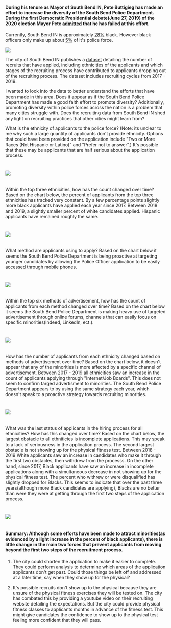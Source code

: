 #### During his tenure as Mayor of South Bend IN, Pete Buttigieg has made an effort to increase the diversity of the South Bend Police Department.  During the first Democratic Presidential debate(June 27, 2019) of the 2020 election Mayor Pete [admitted](https://youtu.be/ibV7dtDK6rQ) that he has failed at this effort.

Currently, South Bend IN is approximately [28%](https://datausa.io/profile/geo/south-bend-in/) black.  However black officers only make up about [5%](https://www.southbendtribune.com/news/publicsafety/south-bend-police-see-successful-year-of-recruiting-but-still/article_cc8a29aa-9a31-5bf7-887e-5cfc9a1a2465.html) of it's police force.

![](https://github.com/mrkjhsn/South-Bend-Police-Department-Recruitment/blob/master/visualizations/south_bend_city_vs_pd_composition.png)

The city of South Bend IN publishes a [dataset](https://data-southbend.opendata.arcgis.com/datasets/sbpd-recruitment-data) detailing the number of recruits that have applied, including ethnicities of the applicants and which stages of the recruiting process have contributed to applicants dropping out of the recruiting process.  The dataset includes recruiting cycles from 2017 - 2019.  

I wanted to look into the data to better understand the efforts that have been made in this area.  Does it appear as if the South Bend Police Department has made a good faith effort to promote diversity?  Additionally, promoting diversity within police forces across the nation is a problem that many cities struggle with.  Does the recruiting data from South Bend IN shed any light on recruiting practices that other cities might learn from?

What is the ethnicity of applicants to the police force?  (Note:  its unclear to me why such a large quantity of applicants don't provide ethnicity.  Options that could have been provided on the application include "Two or More Races (Not Hispanic or Latino)" and "Prefer not to answer".) It's possible that these may be applicants that are half serious about the application process.
#
![](https://github.com/mrkjhsn/South-Bend-Police-Department-Recruitment/blob/master/visualizations/ethnicity%20of%20applicant.png)
<br/>
<br/>
<br/>
Within the top three ethnicities, how has the count changed over time?  Based on the chart below, the percent of applicants from the top three ethnicities has tracked very constant.  By a few percentage points slightly more black applicants have applied each year since 2017.  Between 2018 and 2019, a slightly smaller percent of white candidates applied.  Hispanic applicants have remained roughly the same. 
#
![](https://github.com/mrkjhsn/South-Bend-Police-Department-Recruitment/blob/master/visualizations/ethnicity_count%26percent_change1.png)
<br/>
<br/>
<br/>
What method are applicants using to apply?  Based on the chart below it seems the South Bend Police Department is being proactive at targeting younger candidates by allowing the Police Officer application to be easily accessed through mobile phones.
#
![](https://github.com/mrkjhsn/South-Bend-Police-Department-Recruitment/blob/master/visualizations/applicant%20apply%20method.png)
<br/>
<br/>
<br/>
Within the top six methods of advertisement, how has the count of applicants from each method changed over time?  Based on the chart below it seems the South Bend Police Department is making heavy use of targeted advertisement through online forums, channels that can easily focus on specific minorities(Indeed, LinkedIn, ect.).
#
![](https://github.com/mrkjhsn/South-Bend-Police-Department-Recruitment/blob/master/visualizations/add_method_over_time.png)
<br/>
<br/>
<br/>
How has the number of applicants from each ethnicity changed based on methods of advertisement over time?  Based on the chart below, it doesn't appear that any of the minorities is more affected by a specific channel of advertisement.  Between 2017 - 2019 all ethnicities saw an increase in the count of applicants applying through "Internet/Job Boards".  This does not seem to confirm targed advertisment to minorities.  The South Bend Police Department appears to by using the same strategy each year, which doesn't speak to a proactive strategy towards recruiting minorities.
#
![](https://github.com/mrkjhsn/South-Bend-Police-Department-Recruitment/blob/master/visualizations/add_method_by_ethnicity_over_time.png
)
<br/>
<br/>
<br/>
What was the last status of applicants in the hiring process for all ethnicities?  How has this changed over time?  Based on the chart below, the largest obstacle to all ethniticies is incomplete applications.  This may speak to a lack of seriousness in the application process.  The second largest obstacle is not showing up for the physical fitness test.  Between 2018 - 2019 White applicants saw an increase in candidates who make it through the first two obstacles, then withdrew from the processs.  On the other hand, since 2017, Black applicants have saw an increase in incomplete applications along with a simultaneous decrease in not showing up for the physical fitness test.  The percent who withrew or were disqualified has slightly dropped for Blacks.  This seems to indicate that over the past three years(although more Black candidates are applying), Blacks are no better than were they were at getting through the first two steps of the application process.
#
![](https://github.com/mrkjhsn/South-Bend-Police-Department-Recruitment/blob/master/visualizations/applicant_status_by_ethnicity_percent_count.png)
<br/>
<br/>
#### Summary: Although some efforts have been made to attract minorities(as evidenced by a light increase in the percent of black applicants), there is little change in the main two forces that prevent applicants from moving beyond the first two steps of the recruitment process.

1. The city could shorten the application to make it easier to complete.  They could perform analysis to determine which areas of the application applicants don't get past.  Could those things be left off and addressed at a later time, say when they show up for the physical?

1. It's possible recruits don't show up to the physical because they are unsure of the physical fitness exercises they will be tested on.  The city has combated this by providing a youtube video on their recruiting website detailing the expectations.  But the city could provide physical fitness classes to applicants months in advance of the fitness test.  This might give candidates the confidence to show up to the physical test feeling more confident that they will pass.

